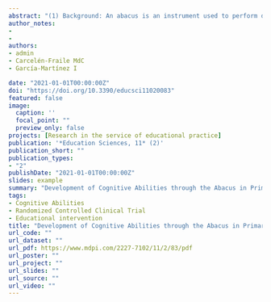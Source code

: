 ```yaml
---
abstract: "(1) Background: An abacus is an instrument used to perform different arithmetic operations. The objective was to analyze the benefits of mathematical calculations made with an abacus to improve the concentration, attention, memory, perceptive attitudes, and creativity cognitive abilities of primary school students. (2) Methods: A total of 65 children, aged 7–11 years (8.49 ± 1.65) participated in this randomized controlled clinical trial. The children were randomly distributed into a control group (n = 34) and experimental group (n = 31). The questionnaires used were the D2 test to measure attention and concentration, the Difference Perception Test (FACE-R) test for the perception of differences, the test of immediate auditory memory (AIM), and the test to evaluate creative intelligence (CREA). (3) Results: No significant differences were found between both groups before the intervention. Significant improvements were observed in the cognitive parameters of concentration, memory, perceptive attitudes, and creativity after the intervention, using the abacus, with respect to the control group. (4) Conclusions: It is demonstrated that a calculation program based on the use of the abacus for 8 weeks has beneficial effects on the cognitive capacities of concentration, immediate auditory memory, perceptive attitudes, and creativity. In addition, the benefits of using the abacus to improve cognitive attitudes are reported."
author_notes:
- 
- 
authors:
- admin
- Carcelén-Fraile MdC
- García-Martínez I

date: "2021-01-01T00:00:00Z"
doi: "https://doi.org/10.3390/educsci11020083"
featured: false
image:
  caption: '' 
  focal_point: ""
  preview_only: false
projects: [Research in the service of educational practice]
publication: '*Education Sciences, 11* (2)'
publication_short: ""
publication_types:
- "2"
publishDate: "2021-01-01T00:00:00Z"
slides: example
summary: "Development of Cognitive Abilities through the Abacus in Primary Education Students: A Randomized Controlled Clinical Trial"
tags:
- Cognitive Abilities
- Randomized Controlled Clinical Trial
- Educational intervention
title: "Development of Cognitive Abilities through the Abacus in Primary Education Students: A Randomized Controlled Clinical Trial"
url_code: ""
url_dataset: ""
url_pdf: https://www.mdpi.com/2227-7102/11/2/83/pdf
url_poster: ""
url_project: ""
url_slides: ""
url_source: ""
url_video: ""
---
```

